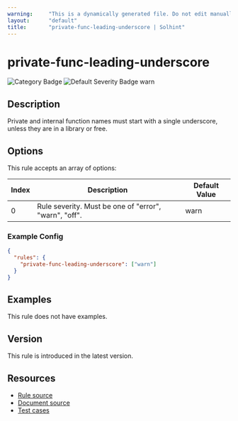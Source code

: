 ```yaml
---
warning:     "This is a dynamically generated file. Do not edit manually."
layout:      "default"
title:       "private-func-leading-underscore | Solhint"
---
```


# private-func-leading-underscore
![Category Badge](https://img.shields.io/badge/-Style%20Guide%20Rules-informational)
![Default Severity Badge warn](https://img.shields.io/badge/Default%20Severity-warn-yellow)

## Description
Private and internal function names must start with a single underscore, unless they are in a library or free.

## Options
This rule accepts an array of options:

| Index | Description                                           | Default Value |
| ----- | ----------------------------------------------------- | ------------- |
| 0     | Rule severity. Must be one of "error", "warn", "off". | warn          |


### Example Config
```json
{
  "rules": {
    "private-func-leading-underscore": ["warn"]
  }
}
```


## Examples
This rule does not have examples.

## Version
This rule is introduced in the latest version.

## Resources
- [Rule source](https://github.com/protofire/solhint/tree/master/lib/rules/naming/private-func-leading-underscore.js)
- [Document source](https://github.com/protofire/solhint/tree/master/docs/rules/naming/private-func-leading-underscore.md)
- [Test cases](https://github.com/protofire/solhint/tree/master/test/rules/naming/private-func-leading-underscore.js)
